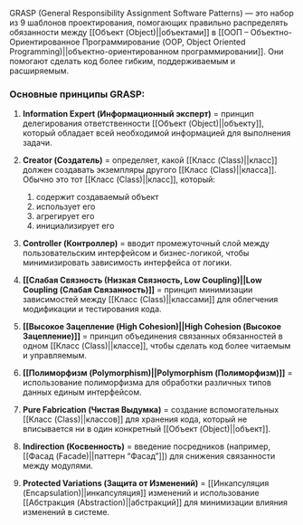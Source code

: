 GRASP (General Responsibility Assignment Software Patterns) — это набор из 9 шаблонов проектирования, помогающих правильно распределять обязанности между [[Объект (Object)||объектами]] в [[ООП – Объектно-Ориентированное Программирование (OOP, Object Oriented Programming)||объектно-ориентированном программировании]]. Они помогают сделать код более гибким, поддерживаемым и расширяемым.
  

### Основные принципы GRASP:

1. **Information Expert (Информационный эксперт)** = принцип делегирования ответственности [[Объект (Object)||объекту]], который обладает всей необходимой информацией для выполнения задачи.

2. **Creator (Создатель)** = определяет, какой [[Класс (Class)||класс]] должен создавать экземпляры другого [[Класс (Class)||класса]]. Обычно это тот [[Класс (Class)||класс]], который:
	1. содержит создаваемый объект
	2. использует его
	3. агрегирует его
	4. инициализирует его

3. **Controller (Контроллер)** = вводит промежуточный слой между пользовательским интерфейсом и бизнес-логикой, чтобы минимизировать зависимость интерфейса от логики.

4. **[[Слабая Связность (Низкая Связность, Low Coupling)||Low Coupling (Слабая Связанность)]]** = принцип минимизации зависимостей между [[Класс (Class)||классами]] для облегчения модификации и тестирования кода.

5. **[[Высокое Зацепление (High Cohesion)||High Cohesion (Высокое Зацепление)]]** = принцип объединения связанных обязанностей в одном [[Класс (Class)||классе]], чтобы сделать код более читаемым и управляемым.

6. **[[Полиморфизм (Polymorphism)||Polymorphism (Полиморфизм)]]** = использование полиморфизма для обработки различных типов данных единым интерфейсом.

7. **Pure Fabrication (Чистая Выдумка)** = создание вспомогательных [[Класс (Class)||классов]] для хранения кода, который не вписывается ни в один конкретный [[Объект (Object)||объект]].

8. **Indirection (Косвенность)** = введение посредников (например, [[Фасад (Facade)||паттерн “Фасад”]]) для снижения связанности между модулями.

9. **Protected Variations (Защита от Изменений)** = [[Инкапсуляция (Encapsulation)||инкапсуляция]] изменений и использование [[Абстракция (Abstraction)||абстракций]] для минимизации влияния изменений в системе.